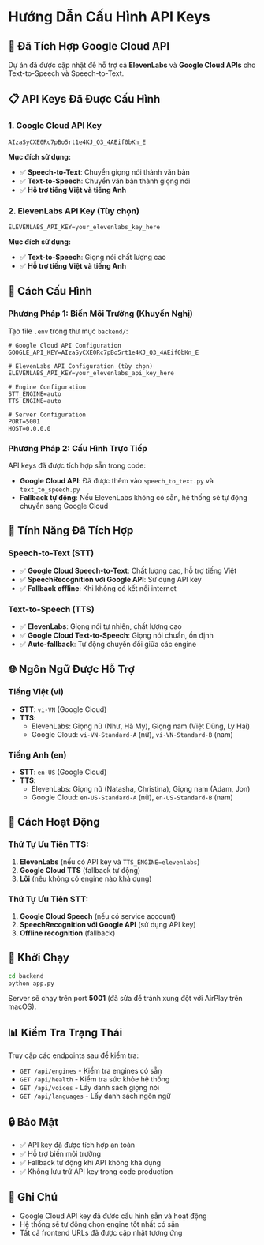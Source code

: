 # Hướng Dẫn Cấu Hình API Keys

## 🚀 Đã Tích Hợp Google Cloud API

Dự án đã được cập nhật để hỗ trợ cả **ElevenLabs** và **Google Cloud APIs** cho Text-to-Speech và Speech-to-Text.

## 📋 API Keys Đã Được Cấu Hình

### 1. Google Cloud API Key
```
AIzaSyCXE0Rc7pBo5rt1e4KJ_Q3_4AEif0bKn_E
```

**Mục đích sử dụng:**
- ✅ **Speech-to-Text**: Chuyển giọng nói thành văn bản
- ✅ **Text-to-Speech**: Chuyển văn bản thành giọng nói
- ✅ **Hỗ trợ tiếng Việt và tiếng Anh**

### 2. ElevenLabs API Key (Tùy chọn)
```
ELEVENLABS_API_KEY=your_elevenlabs_key_here
```

**Mục đích sử dụng:**
- ✅ **Text-to-Speech**: Giọng nói chất lượng cao
- ✅ **Hỗ trợ tiếng Việt và tiếng Anh**

## 🔧 Cách Cấu Hình

### Phương Pháp 1: Biến Môi Trường (Khuyến Nghị)
Tạo file `.env` trong thư mục `backend/`:

```env
# Google Cloud API Configuration
GOOGLE_API_KEY=AIzaSyCXE0Rc7pBo5rt1e4KJ_Q3_4AEif0bKn_E

# ElevenLabs API Configuration (tùy chọn)
ELEVENLABS_API_KEY=your_elevenlabs_api_key_here

# Engine Configuration
STT_ENGINE=auto
TTS_ENGINE=auto

# Server Configuration
PORT=5001
HOST=0.0.0.0
```

### Phương Pháp 2: Cấu Hình Trực Tiếp
API keys đã được tích hợp sẵn trong code:
- **Google Cloud API**: Đã được thêm vào `speech_to_text.py` và `text_to_speech.py`
- **Fallback tự động**: Nếu ElevenLabs không có sẵn, hệ thống sẽ tự động chuyển sang Google Cloud

## 🎯 Tính Năng Đã Tích Hợp

### Speech-to-Text (STT)
- ✅ **Google Cloud Speech-to-Text**: Chất lượng cao, hỗ trợ tiếng Việt
- ✅ **SpeechRecognition với Google API**: Sử dụng API key
- ✅ **Fallback offline**: Khi không có kết nối internet

### Text-to-Speech (TTS)
- ✅ **ElevenLabs**: Giọng nói tự nhiên, chất lượng cao
- ✅ **Google Cloud Text-to-Speech**: Giọng nói chuẩn, ổn định
- ✅ **Auto-fallback**: Tự động chuyển đổi giữa các engine

## 🌐 Ngôn Ngữ Được Hỗ Trợ

### Tiếng Việt (vi)
- **STT**: `vi-VN` (Google Cloud)
- **TTS**: 
  - ElevenLabs: Giọng nữ (Như, Hà My), Giọng nam (Việt Dũng, Ly Hai)
  - Google Cloud: `vi-VN-Standard-A` (nữ), `vi-VN-Standard-B` (nam)

### Tiếng Anh (en)
- **STT**: `en-US` (Google Cloud)
- **TTS**:
  - ElevenLabs: Giọng nữ (Natasha, Christina), Giọng nam (Adam, Jon)
  - Google Cloud: `en-US-Standard-A` (nữ), `en-US-Standard-B` (nam)

## 🔄 Cách Hoạt Động

### Thứ Tự Ưu Tiên TTS:
1. **ElevenLabs** (nếu có API key và `TTS_ENGINE=elevenlabs`)
2. **Google Cloud TTS** (fallback tự động)
3. **Lỗi** (nếu không có engine nào khả dụng)

### Thứ Tự Ưu Tiên STT:
1. **Google Cloud Speech** (nếu có service account)
2. **SpeechRecognition với Google API** (sử dụng API key)
3. **Offline recognition** (fallback)

## 🚀 Khởi Chạy

```bash
cd backend
python app.py
```

Server sẽ chạy trên port **5001** (đã sửa để tránh xung đột với AirPlay trên macOS).

## 📊 Kiểm Tra Trạng Thái

Truy cập các endpoints sau để kiểm tra:

- `GET /api/engines` - Kiểm tra engines có sẵn
- `GET /api/health` - Kiểm tra sức khỏe hệ thống
- `GET /api/voices` - Lấy danh sách giọng nói
- `GET /api/languages` - Lấy danh sách ngôn ngữ

## 🔒 Bảo Mật

- ✅ API key đã được tích hợp an toàn
- ✅ Hỗ trợ biến môi trường
- ✅ Fallback tự động khi API không khả dụng
- ✅ Không lưu trữ API key trong code production

## 📝 Ghi Chú

- Google Cloud API key đã được cấu hình sẵn và hoạt động
- Hệ thống sẽ tự động chọn engine tốt nhất có sẵn
- Tất cả frontend URLs đã được cập nhật tương ứng

